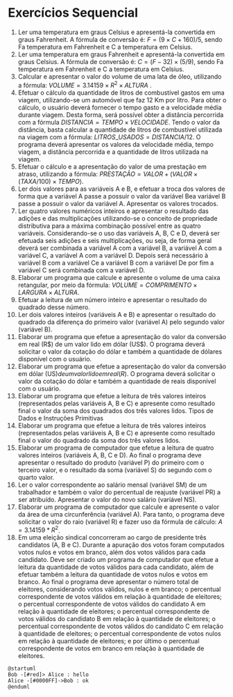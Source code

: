 # Exercícios Sequencial

1. Ler uma temperatura em graus Celsius e apresentá-la convertida em graus Fahrenheit. A fórmula de conversão é: $F = (9 \times C + 160)/5$, sendo Fa temperatura em Fahrenheit e C a temperatura em Celsius.
1. Ler uma temperatura em graus Fahrenheit e apresentá-la convertida em graus Celsius. A fórmula de conversão é: $C = (F-32) \times (5/9)$, sendo Fa temperatura em Fahrenheit e C a temperatura em Celsius.
1. Calcular e apresentar o valor do volume de uma lata de óleo, utilizando a fórmula: $VOLUME = 3.14159 \times R^2 \times ALTURA$ .
1. Efetuar o cálculo da quantidade de litros de combustível gastos em uma viagem, utilizando-se um automóvel que faz 12 Km por litro. Para obter o cálculo, o usuário deverá fornecer o tempo gasto e a velocidade média durante viagem. Desta forma, será possível obter a distância percorrida com a fórmula $DISTANCIA = TEMPO \times VELOCIDADE$. Tendo o valor da distância, basta calcular a quantidade de litros de combustível utilizada na viagem com a fórmula: $LITROS\_USADOS =DISTANCIA/12$. O programa deverá apresentar os valores da velocidade média, tempo viagem, a distância percorrida e a quantidade de litros utilizada na viagem.
1. Efetuar o cálculo e a apresentação do valor de uma prestação em atraso, utilizando a fórmula: $PRESTAÇÃO = VALOR + (VALOR \times (TAXA /100) \times TEMPO)$. 
1. Ler dois valores para as variáveis A e B, e efetuar a troca dos valores de forma que a variável A passe a possuir o valor da variável Bea variável B passe a possuir o valor da variável A. Apresentar os valores trocados.
1. Ler quatro valores numéricos inteiros e apresentar o resultado das adições e das multiplicações utilizando-se o conceito de propriedade distributiva para a máxima combinação possível entre as quatro variáveis. Considerando-se o uso das variáveis A, B, C e D, deverá ser efetuada seis adições e seis multiplicações, ou seja, de forma geral deverá ser combinada a variável A com a variável B, a variável A com a variável C, a variável A com a variável D. Depois será necessário à variável B com a variável Ce a variável B com a variável De por fim a variável C será combinada com a variável D.
1. Elaborar um programa que calcule e apresente o volume de uma caixa retangular, por meio da fórmula: $VOLUME = COMPRIMENTO \times LARGURA \times ALTURA$.
1. Efetuar a leitura de um número inteiro e apresentar o resultado do quadrado desse número.
1. Ler dois valores inteiros (variáveis A e B) e apresentar o resultado do quadrado da diferença do primeiro valor (variável A) pelo segundo valor (variável B).
1. Elaborar um programa que efetue a apresentação do valor da conversão em real (R\$) de um valor lido em dólar (US\$). O programa deverá solicitar o valor da cotação do dólar e também a quantidade de dólares disponível com o usuário. 
1. Elaborar um programa que efetue a apresentação do valor da conversão em dólar (US$) de um valor lido em real (R$). O programa deverá solicitar o valor da cotação do dólar e também a quantidade de reais disponível com o usuário. 
1. Elaborar um programa que efetue a leitura de três valores inteiros (representados pelas variáveis A, B e C) e apresente como resultado final o valor da soma dos quadrados dos três valores lidos. Tipos de Dados e Instruções Primitivas 
1. Elaborar um programa que efetue a leitura de três valores inteiros (representados pelas variáveis A, B e C) e apresente como resultado final o valor do quadrado da soma dos três valores lidos. 
1. Elaborar um programa de computador que efetue a leitura de quatro valores inteiros (variáveis A, B, C e D). Ao final o programa deve apresentar o resultado do produto (variável P) do primeiro com o terceiro valor, e o resultado da soma (variável S) do segundo com o quarto valor. 
1. Ler o valor correspondente ao salário mensal (variável SM) de um trabalhador e também o valor do percentual de reajuste (variável PR) a ser atribuído. Apresentar o valor do novo salário (variável NS). 
1. Elaborar um programa de computador que calcule e apresente o valor da área de uma circunferência (variável A). Para tanto, o programa deve solicitar o valor do raio (variável R) e fazer uso da fórmula de cálculo: $A = 3.14159 * R^2$. 
1. Em uma eleição sindical concorreram ao cargo de presidente três candidatos (A, B e C). Durante a apuração dos votos foram computados votos nulos e votos em branco, além dos votos válidos para cada candidato. Deve ser criado um programa de computador que efetue a leitura da quantidade de votos válidos para cada candidato, além de efetuar também a leitura da quantidade de votos nulos e votos em branco. Ao final o programa deve apresentar o número total de eleitores, considerando votos válidos, nulos e em branco; o percentual correspondente de votos válidos em relação à quantidade de eleitores; o percentual correspondente de votos válidos do candidato A em relação à quantidade de eleitores; o percentual correspondente de votos válidos do candidato B em relação à quantidade de eleitores; o percentual correspondente de votos válidos do candidato C em relação à quantidade de eleitores; o percentual correspondente de votos nulos em relação à quantidade de eleitores; e por último o percentual correspondente de votos em branco em relação à quantidade de eleitores. 


```plantuml
@startuml
Bob -[#red]> Alice : hello
Alice -[#0000FF]->Bob : ok
@enduml
```